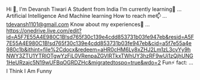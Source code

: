 Hi 👋, I'm Devansh Tiwari
A Student from India 
I’m currently learning🌱 ... Artificial Intelligence And Machine learning
How to reach me📫 ... tdevansh1101@gmail.com
Know about my experiences📄 ... https://onedrive.live.com/edit?id=A5F7E55A4E980C1B!sd765f30c139e4cdd853731b03fe947eb&resid=A5F7E55A4E980C1B!sd765f30c139e4cdd853731b03fe947eb&cid=a5f7e55a4e980c1b&ithint=file%2Cdocx&redeem=aHR0cHM6Ly8xZHJ2Lm1zL3cvYy9hNWY3ZTU1YTRlOTgwYzFiL0VRenpaZGVlRTkxTWhUY3hzRF9wUi1zQjhUNG1HeURzajc5N19wUFBqOGRDZHc&migratedtospo=true&wdo=2
Fun⚡ fact: ... I Think I Am Funny

<!---
dveloper11/dveloper11 is a ✨ special ✨ repository because its `README.md` (this file) appears on your GitHub profile.
You can click the Preview link to take a look at your changes.
--->
